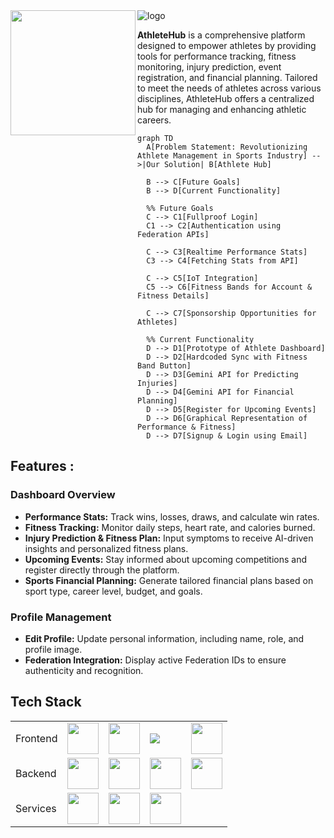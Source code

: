 <div>
<img src="https://i.postimg.cc/Z5CdmRVQ/k.png" alt="logo" align="center">
   <img src="https://i.postimg.cc/02sT7y4x/gdg.webp" height="200px" align="left">
</div>

**AthleteHub** is a comprehensive platform designed to empower athletes by providing tools for performance tracking, fitness monitoring, injury prediction, event registration, and financial planning. Tailored to meet the needs of athletes across various disciplines, AthleteHub offers a centralized hub for managing and enhancing athletic careers.

```mermaid
graph TD
  A[Problem Statement: Revolutionizing Athlete Management in Sports Industry] -->|Our Solution| B[Athlete Hub]

  B --> C[Future Goals]
  B --> D[Current Functionality]

  %% Future Goals
  C --> C1[Fullproof Login]
  C1 --> C2[Authentication using Federation APIs]
  
  C --> C3[Realtime Performance Stats]
  C3 --> C4[Fetching Stats from API]

  C --> C5[IoT Integration]
  C5 --> C6[Fitness Bands for Account & Fitness Details]

  C --> C7[Sponsorship Opportunities for Athletes]

  %% Current Functionality
  D --> D1[Prototype of Athlete Dashboard]
  D --> D2[Hardcoded Sync with Fitness Band Button]
  D --> D3[Gemini API for Predicting Injuries]
  D --> D4[Gemini API for Financial Planning]
  D --> D5[Register for Upcoming Events]
  D --> D6[Graphical Representation of Performance & Fitness]
  D --> D7[Signup & Login using Email]

```


## Features :

### Dashboard Overview
- **Performance Stats:** Track wins, losses, draws, and calculate win rates.
- **Fitness Tracking:** Monitor daily steps, heart rate, and calories burned.
- **Injury Prediction & Fitness Plan:** Input symptoms to receive AI-driven insights and personalized fitness plans.
- **Upcoming Events:** Stay informed about upcoming competitions and register directly through the platform.
- **Sports Financial Planning:** Generate tailored financial plans based on sport type, career level, budget, and goals.

### Profile Management
- **Edit Profile:** Update personal information, including name, role, and profile image.
- **Federation Integration:** Display active Federation IDs to ensure authenticity and recognition.

## Tech Stack

<table>
  <tr>
    <td>Frontend</td>
    <td><img src="https://upload.wikimedia.org/wikipedia/commons/6/61/HTML5_logo_and_wordmark.svg" width="50"></td>
    <td><img src="https://upload.wikimedia.org/wikipedia/commons/d/d5/CSS3_logo_and_wordmark.svg" width="50"></td>
    <td><img src="https://upload.wikimedia.org/wikipedia/commons/6/6a/JavaScript-logo.png" widthttps://alitech.io/wp-content/uploads/2024/08/google-ai-gemini91216.logowik.com_-866x471.webph="50"></td>
    <td><img src="https://upload.wikimedia.org/wikipedia/commons/d/d5/Tailwind_CSS_Logo.svg" width="50"></td>
  </tr>
  <tr>
    <td>Backend</td>
    <td><img src="https://upload.wikimedia.org/wikipedia/commons/3/3c/Flask_logo.svg" width="50"></td>
    <td><img src="https://upload.wikimedia.org/wikipedia/commons/c/c3/Python-logo-notext.svg" width="50"></td>
    <td><img src="https://upload.wikimedia.org/wikipedia/commons/3/37/Firebase_Logo.svg" width="50"></td>
    <td><img src="https://i.postimg.cc/KjffLkxj/google-ai-gemini91216-logowik-com-866x471.webp" width="50"></td>
  </tr>
   <tr>
      <td>Services</td>
      <td><img src="https://upload.wikimedia.org/wikipedia/commons/5/51/Google_Cloud_logo.svg" width="50"></td>
      <td><img src="https://i.postimg.cc/DfP2WvkX/png-transparent-vercel-hd-logo-thumbnail.png" width="50"></td>
      <td><img src="https://railway.app/brand/logo-dark.svg" width="50"></td>
   </tr>
</table>

